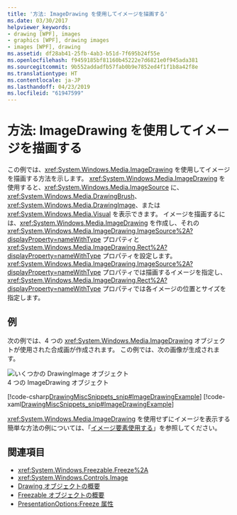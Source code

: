 ```yaml
---
title: '方法: ImageDrawing を使用してイメージを描画する'
ms.date: 03/30/2017
helpviewer_keywords:
- drawing [WPF], images
- graphics [WPF], drawing images
- images [WPF], drawing
ms.assetid: df28ab41-25fb-4ab3-b51d-7f695b24f55e
ms.openlocfilehash: f9459185bf81160b45222e7d6821e0f945ada381
ms.sourcegitcommit: 9b552addadfb57fab0b9e7852ed4f1f1b8a42f8e
ms.translationtype: HT
ms.contentlocale: ja-JP
ms.lasthandoff: 04/23/2019
ms.locfileid: "61947599"
---
```

# <a name="how-to-draw-an-image-using-imagedrawing"></a>方法: ImageDrawing を使用してイメージを描画する
この例では、<xref:System.Windows.Media.ImageDrawing> を使用してイメージを描画する方法を示します。 <xref:System.Windows.Media.ImageDrawing> を使用すると、<xref:System.Windows.Media.ImageSource> に、<xref:System.Windows.Media.DrawingBrush>、<xref:System.Windows.Media.DrawingImage>、または <xref:System.Windows.Media.Visual> を表示できます。 イメージを描画するには、<xref:System.Windows.Media.ImageDrawing> を作成し、それの <xref:System.Windows.Media.ImageDrawing.ImageSource%2A?displayProperty=nameWithType> プロパティと <xref:System.Windows.Media.ImageDrawing.Rect%2A?displayProperty=nameWithType> プロパティを設定します。 <xref:System.Windows.Media.ImageDrawing.ImageSource%2A?displayProperty=nameWithType> プロパティでは描画するイメージを指定し、<xref:System.Windows.Media.ImageDrawing.Rect%2A?displayProperty=nameWithType> プロパティでは各イメージの位置とサイズを指定します。  
  
## <a name="example"></a>例  
 次の例では、4 つの <xref:System.Windows.Media.ImageDrawing> オブジェクトが使用された合成画が作成されます。 この例では、次の画像が生成されます。  
  
 ![いくつかの DrawingImage オブジェクト](./media/graphicsmm-imagedrawingexample.jpg "graphicsmm_ImageDrawingExample")  
4 つの ImageDrawing オブジェクト  
  
 [!code-csharp[DrawingMiscSnippets_snip#ImageDrawingExample](~/samples/snippets/csharp/VS_Snippets_Wpf/DrawingMiscSnippets_snip/CSharp/ImageDrawingExample.cs#imagedrawingexample)]
 [!code-xaml[DrawingMiscSnippets_snip#ImageDrawingExample](~/samples/snippets/xaml/VS_Snippets_Wpf/DrawingMiscSnippets_snip/XAML/ImageDrawingExample.xaml#imagedrawingexample)]  
  
 <xref:System.Windows.Media.ImageDrawing> を使用せずにイメージを表示する簡単な方法の例については、「[イメージ要素使用する](../controls/how-to-use-the-image-element.md)」を参照してください。  
  
## <a name="see-also"></a>関連項目

- <xref:System.Windows.Freezable.Freeze%2A>
- <xref:System.Windows.Controls.Image>
- [Drawing オブジェクトの概要](drawing-objects-overview.md)
- [Freezable オブジェクトの概要](../advanced/freezable-objects-overview.md)
- [PresentationOptions:Freeze 属性](../advanced/presentationoptions-freeze-attribute.md)
